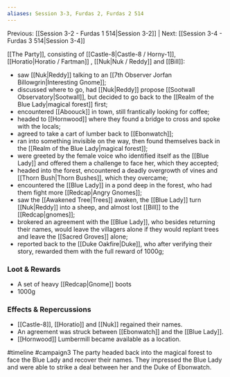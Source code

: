 ```yaml
---
aliases: Session 3-3, Furdas 2, Furdas 2 514
---
```

Previous: [[Session 3-2 - Furdas 1 514|Session 3-2]] | Next: [[Session 3-4 - Furdas 3 514|Session 3-4]]

[[The Party]], consisting of [[Castle-8|Castle-8 / Horny-1]], [[Horatio|Horatio / Fartman]] , [[Nuk|Nuk / Reddy]] and [[Bill]]:

- saw [[Nuk|Reddy]] talking to an [[7th Observer Jorfan Billowgrin|Interesting Gnome]];
- discussed where to go, had [[Nuk|Reddy]] propose [[Sootwall Observatory|Sootwall]], but decided to go back to the [[Realm of the Blue Lady|magical forest]] first;
- encountered [[Aboouck]] in town, still frantically looking for coffee;
- headed to [[Hornwood]] where they found a bridge to cross and spoke with the locals;
- agreed to take a cart of lumber back to [[Ebonwatch]];
- ran into something invisible on the way, then found themselves back in the [[Realm of the Blue Lady|magical forest]];
- were greeted by the female voice who identified itself as the [[Blue Lady]] and offered them a challenge to face her, which they accepted;
- headed into the forest, encountered a deadly overgrowth of vines and [[Thorn Bush|Thorn Bushes]], which they overcame;
- encountered the [[Blue Lady]] in a pond deep in the forest, who had them fight more [[Redcap|Angry Gnomes]];
- saw the [[Awakened Tree|Trees]] awaken, the [[Blue Lady]] turn [[Nuk|Reddy]] into a sheep, and almost lost [[Bill]] to the [[Redcap|gnomes]];
- brokered an agreement with the [[Blue Lady]], who besides returning their names, would leave the villagers alone if they would replant trees and leave the [[Sacred Groves]] alone;
- reported back to the [[Duke Oakfire|Duke]], who after verifying their story, rewarded them with the full reward of 1000g;

### Loot & Rewards
- A set of heavy [[Redcap|Gnome]] boots
- 1000g

### Effects & Repercussions
-   [[Castle-8]], [[Horatio]] and [[Nuk]] regained their names.
-   An agreement was struck between [[Ebonwatch]] and the [[Blue Lady]].
-   [[Hornwood]] Lumbermill became available as a location.

#timeline 
#campaign3 
<span 
	  class='ob-timelines' 
	  data-date='514-04-02' 
	  data-title='Furdas 2: The Blue Lady' 
	  data-class='green'> 
	The party headed back into the magical forest to face the Blue Lady and recover their names. They impressed the Blue Lady and were able to strike a deal between her and the Duke of Ebonwatch.
</span>
